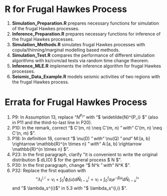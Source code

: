 # R for Frugal Hawkes Process

1. **Simulation_Preparation.R** prepares necessary functions for simulation of the frugal Hawkes processes.
2. **Inference_Preparation.R** prepares necessary functions for inference of the frugal Hawkes processes.
3. **Simulation_Methods.R** simulates frugal Hawkes processes with copula/thinning/marginal modelling based methods.
4. **Simulation_Test.R** compares the performance of different simulation algorithms with ks/cvm/ad tests via random time change theorem.
5. **Inference_MLE.R** implements the inference algorithm for frugal Hawkes processes.
6. **Seismic_Data_Example.R** models seismic activities of two regions with the frugal Hawkes process.

# Errata for Frugal Hawkes Process

<script type="text/javascript" src="http://cdn.mathjax.org/mathjax/latest/MathJax.js?config=default"></script>

1. P9: In Assumption 13, replace “$N^{P_i}$” with “$ \widetilde{N}^{P_i} $” (also in P11 and the third-to-last line in P20). 
2. P10: In the remark, correct “$ C’(m, n) \neq C’(m, n) $” with “$ C’(m, n) \neq C’(n, m) $”. 
3. P18: In definition 18, correct “$ \nu(D) $” with “$ \nu(Q) $” and “$ M:[a, b] \rightarrow \mathbb{R}^{n \times n} $” with “$ A:[a, b] \rightarrow \mathbb{R}^{n \times n} $”. 
4. P23: In the first paragraph, clarify  "it is convenient to write the original distribution
$ dL(O) $ for the general process $ N $". 
5. P30: In the first paragraph, change “$ N^k $” with “$ N^K $”. 
5. 	P32: Replace the first equation with 
$$\text{"} \lambda_{t}^{i,i} = \nu_{i} + \int_{0}^{t} \phi_{i}(u) d \widetilde{N}_{t-u}^{i} = \nu_{i} + \int_{0}^{t} \alpha_{i} e^{-\beta_{i} u} d \widetilde{N}_{t-u}^{i} \text{"}$$ 
and "$ \lambda_s^{i}$" in 5.3 with "$ \lambda_s^{i,i} $".
